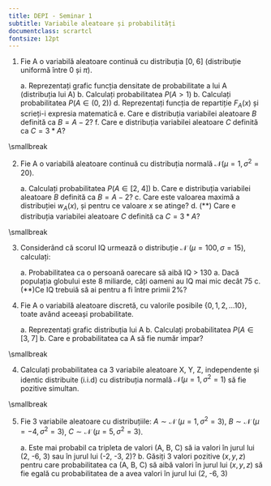 ```yaml
---
title: DEPI - Seminar 1
subtitle: Variabile aleatoare și probabilități
documentclass: scrartcl
fontsize: 12pt
---
```


1. Fie A o variabilă aleatoare continuă cu distribuția $[0, \; 6]$
(distribuție uniformă între 0 și $\pi$). 

	a. Reprezentați grafic funcția densitate de probabilitate a lui A (distribuția lui A)
	b. Calculați probabilitatea $P(A > 1)$
	b. Calculați probabilitatea $P(A \in (0, \; 2))$
	d. Reprezentați funcția de repartiție $F_A(x)$ și scrieți-i expresia matematică
	e. Care e distribuția variabilei aleatoare $B$ definită ca $B = A - 2$?
    f. Care e distribuția variabilei aleatoare $C$ definită ca $C = 3*A$?

\smallbreak

2. Fie A o variabilă aleatoare continuă cu distribuția normală $\mathcal{N}(\mu = 1, \sigma^2 = 20)$.

	a. Calculați probabilitatea $P(A \in [2, \; 4])$
	b. Care e distribuția variabilei aleatoare $B$ definită ca $B = A - 2$?
	c. Care este valoarea maximă a distribuției $w_A(x)$, și pentru ce valoare $x$ se atinge?
    d. (**) Care e distribuția variabilei aleatoare $C$ definită ca $C = 3*A$?

\smallbreak


3. Considerând că scorul IQ urmează o distribuție $\mathcal{N} \; \left(\mu=100, \sigma=15\right)$, calculați:

    a. Probabilitatea ca o persoană oarecare să aibă IQ > 130
    a. Dacă populația globului este 8 miliarde, câți oameni au IQ mai mic decât 75
    c. (**)Ce IQ trebuiă să ai pentru a fi între primii 2%?


3. Fie A o variabilă aleatoare discretă, cu valorile posibile $\left\lbrace 0, 1, 2, \dots 10 \right\rbrace$, 
toate având aceeași probabilitate.

	a. Reprezentați grafic distribuția lui A
	b. Calculați probabilitatea $P(A \in [3, \; 7]$
	b. Care e probabilitatea ca A să fie număr impar?

\smallbreak

4. Calculați probabilitatea ca 3 variabile aleatoare X, Y, Z, independente și identic distribuite (i.i.d) 
cu distribuția normală $\mathcal{N}(\mu = 1, \sigma^2 = 1)$ să fie pozitive simultan.

\smallbreak

5. Fie 3 variabile aleatoare cu distribuțiile: $A \sim \mathcal{N}\; \left(\mu=1, \sigma^2=3\right)$,
 $B \sim \mathcal{N}\; \left(\mu=-4, \sigma^2=3\right)$, $C \sim \mathcal{N}\; \left(\mu=5, \sigma^2=3\right)$.
 
	a. Este mai probabil ca tripleta de valori (A, B, C) să ia valori în jurul lui (2, -6, 3) sau în jurul lui (-2, -3, 2)?
	b. Găsiți 3 valori pozitive $(x, y, z)$ pentru care probabilitatea ca (A, B, C) să aibă valori în jurul lui $(x,y,z)$
	să fie egală cu probabilitatea de a avea valori în jurul lui (2, -6, 3)
